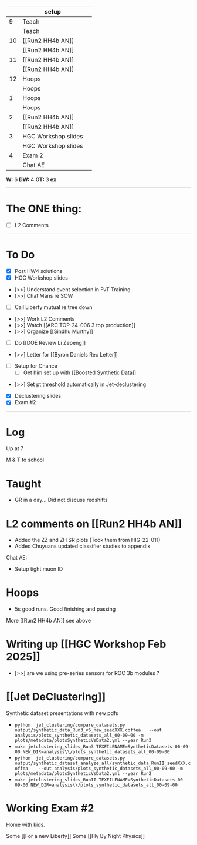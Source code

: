 
|     | setup               |     |
| --- | ------------------- | --- |
| 9   | Teach               |     |
|     | Teach               |     |
| 10  | [[Run2 HH4b AN]]    |     |
|     | [[Run2 HH4b AN]]    |     |
| 11  | [[Run2 HH4b AN]]    |     |
|     | [[Run2 HH4b AN]]    |     |
| 12  | Hoops               |     |
|     | Hoops               |     |
| 1   | Hoops               |     |
|     | Hoops               |     |
| 2   | [[Run2 HH4b AN]]    |     |
|     | [[Run2 HH4b AN]]    |     |
| 3   | HGC Workshop slides |     |
|     | HGC Workshop slides |     |
| 4   | Exam 2              |     |
|     | Chat AE             |     |

**W:** 6 
**DW:** 4 
**OT:** 3
**ex** 

---
# The ONE thing: 
- [ ] L2 Comments

---
# To Do

- [x] Post HW4 solutions
- [x] HGC Workshop slides
- [>>] Understand event selection in FvT Training
- [>>] Chat Mans re SOW
- [ ] Call Liberty mutual re:tree down
- [>>] Work L2 Comments
- [>>] Watch  [[ARC TOP-24-006 3 top production]]
- [>>] Organize [[Sindhu Murthy]]
- [ ] Do  [[DOE Review Li Zepeng]]
- [>>] Letter for [[Byron Daniels Rec Letter]]
- [ ] Setup for Chance
	- [ ] Get him set up with [[Boosted Synthetic Data]]
- [>>] Set pt threshold automatically in Jet-declustering
- [x] Declustering slides
- [x] Exam #2

---

# Log


Up at 7 

M & T to school

# Taught
- GR in a day... Did not discuss redshifts

# L2 comments on [[Run2 HH4b AN]]
- Added the ZZ and ZH SR plots (Took them from HIG-22-011)
- Added Chuyuans updated classifier studies to appendix


Chat AE: 
- Setup tight muon ID 

# Hoops 
- 5s good runs. Good finishing and passing

More [[Run2 HH4b AN]] see above

# Writing up [[HGC Workshop Feb 2025]]
- [>>] are we using pre-series sensors for ROC 3b modules ?


# [[Jet DeClustering]]
Synthetic dataset presentations with new pdfs
- `python  jet_clustering/compare_datasets.py  output/synthetic_data_Run3_v6_new_seedXXX.coffea   --out analysis/plots_synthetic_datasets_all_00-09-00 -m plots/metadata/plotsSyntheticVsData2.yml --year Run3`
- `make jetclustering_slides_Run3 TEXFILENAME=SyntheticDatasets-00-09-00 NEW_DIR=analysis\\/plots_synthetic_datasets_all_00-09-00`
- `python  jet_clustering/compare_datasets.py  output/synthetic_dataset_analyze_all/synthetic_data_RunII_seedXXX.coffea    --out analysis/plots_synthetic_datasets_all_00-09-00 -m plots/metadata/plotsSyntheticVsData2.yml --year Run2`
- `make jetclustering_slides_RunII TEXFILENAME=SyntheticDatasets-00-09-00 NEW_DIR=analysis\\/plots_synthetic_datasets_all_00-09-00`


# Working Exam #2 


Home with kids. 

Some [[For a new Liberty]]
Some [[Fly By Night Physics]]
